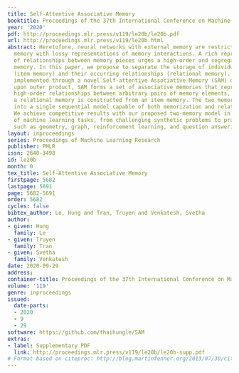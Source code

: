 ```yaml
---
title: Self-Attentive Associative Memory
booktitle: Proceedings of the 37th International Conference on Machine Learning
year: '2020'
pdf: http://proceedings.mlr.press/v119/le20b/le20b.pdf
url: http://proceedings.mlr.press/v119/le20b.html
abstract: Heretofore, neural networks with external memory are restricted to single
  memory with lossy representations of memory interactions. A rich representation
  of relationships between memory pieces urges a high-order and segregated relational
  memory. In this paper, we propose to separate the storage of individual experiences
  (item memory) and their occurring relationships (relational memory). The idea is
  implemented through a novel Self-attentive Associative Memory (SAM) operator. Found
  upon outer product, SAM forms a set of associative memories that represent the hypothetical
  high-order relationships between arbitrary pairs of memory elements, through which
  a relational memory is constructed from an item memory. The two memories are wired
  into a single sequential model capable of both memorization and relational reasoning.
  We achieve competitive results with our proposed two-memory model in a diversity
  of machine learning tasks, from challenging synthetic problems to practical testbeds
  such as geometry, graph, reinforcement learning, and question answering.
layout: inproceedings
series: Proceedings of Machine Learning Research
publisher: PMLR
issn: 2640-3498
id: le20b
month: 0
tex_title: Self-Attentive Associative Memory
firstpage: 5682
lastpage: 5691
page: 5682-5691
order: 5682
cycles: false
bibtex_author: Le, Hung and Tran, Truyen and Venkatesh, Svetha
author:
- given: Hung
  family: Le
- given: Truyen
  family: Tran
- given: Svetha
  family: Venkatesh
date: 2020-09-29
address: 
container-title: Proceedings of the 37th International Conference on Machine Learning
volume: '119'
genre: inproceedings
issued:
  date-parts:
  - 2020
  - 9
  - 29
software: https://github.com/thaihungle/SAM
extras:
- label: Supplementary PDF
  link: http://proceedings.mlr.press/v119/le20b/le20b-supp.pdf
# Format based on citeproc: http://blog.martinfenner.org/2013/07/30/citeproc-yaml-for-bibliographies/
---
```

